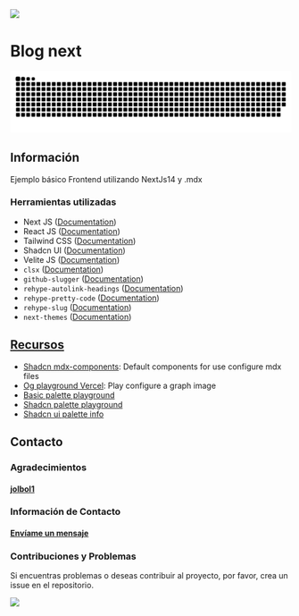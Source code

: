 <img src="https://user-images.githubusercontent.com/73097560/115834477-dbab4500-a447-11eb-908a-139a6edaec5c.gif">

# Blog next
<a href="https://github.com/SKRTEEEEEE">
<div align="center">
  <img  src="https://github.com/SKRTEEEEEE/SKRTEEEEEE/blob/main/resources/img/grid-snake.svg"
       alt="snake" />
</div>
</a>

## Información
Ejemplo básico Frontend utilizando NextJs14 y .mdx

### Herramientas utilizadas

- Next JS ([Documentation](https://nextjs.org/))
- React JS ([Documentation](https://react.dev/))
- Tailwind CSS ([Documentation](https://tailwindcss.com/docs/installation))
- Shadcn UI ([Documentation](https://ui.shadcn.com/))
- Velite JS ([Documentation](https://velite.js.org/guide/introduction))
- `clsx` ([Documentation](https://www.npmjs.com/package/clsx))
- `github-slugger` ([Documentation](https://www.npmjs.com/package/github-slugger/v/1.2.1))
- `rehype-autolink-headings` ([Documentation](https://www.npmjs.com/package/rehype-autolink-headings))
- `rehype-pretty-code` ([Documentation](https://www.npmjs.com/package/rehype-pretty-code))
- `rehype-slug` ([Documentation](https://www.npmjs.com/package/rehype-slug))
- `next-themes` ([Documentation](https://github.com/pacocoursey/next-themes))


## [Recursos](https://github.com/SKRTEEEEEE/markdowns)

- [Shadcn mdx-components](https://github.com/shadcn-ui/taxonomy/blob/main/components/mdx-components.tsx): Default components for use configure mdx files
- [Og playground Vercel](https://og-playground.vercel.app/): Play configure a graph image
- [Basic palette playground](https://www.realtimecolors.com/)
- [Shadcn palette playground](https://oxidus.vercel.app/)
- [Shadcn ui palette info](https://ui.shadcn.com/docs/theming#other-color-formats)

## Contacto

### Agradecimientos

#### [jolbol1](https://github.com/jolbol1)

### Información de Contacto

#### [Envíame un mensaje](mailto:adanreh.m@gmail.com)

### Contribuciones y Problemas

Si encuentras problemas o deseas contribuir al proyecto, por favor, crea un issue en el repositorio.

<img src="https://user-images.githubusercontent.com/73097560/115834477-dbab4500-a447-11eb-908a-139a6edaec5c.gif">
